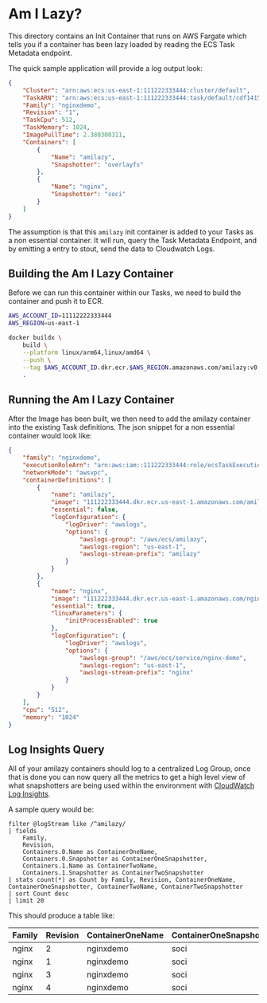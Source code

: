 # Am I Lazy?

This directory contains an Init Container that runs on AWS Fargate which tells
you if a container has been lazy loaded by reading the ECS Task Metadata
endpoint.

The quick sample application will provide a log output look:

```json
{
    "Cluster": "arn:aws:ecs:us-east-1:111222333444:cluster/default",
    "TaskARN": "arn:aws:ecs:us-east-1:111222333444:task/default/cdf1415e0a764dfa9f4f3270f413ea58",
    "Family": "nginxdemo",
    "Revision": "1",
    "TaskCpu": 512,
    "TaskMemory": 1024,
    "ImagePullTime": 2.380300311,
    "Containers": [
        {
            "Name": "amilazy",
            "Snapshotter": "overlayfs"
        },
        {
            "Name": "nginx",
            "Snapshotter": "soci"
        }
    ]
}
```

The assumption is that this `amilazy` init container is added to your Tasks as a
non essential container. It will run, query the Task Metadata Endpoint, and by
emitting a entry to stout, send the data to Cloudwatch Logs.

## Building the Am I Lazy Container

Before we can run this container within our Tasks, we need to build the
container and push it to ECR.

```bash
AWS_ACCOUNT_ID=11112222333444
AWS_REGION=us-east-1

docker buildx \
    build \
    --platform linux/arm64,linux/amd64 \
    --push \
    --tag $AWS_ACCOUNT_ID.dkr.ecr.$AWS_REGION.amazonaws.com/amilazy:v0.1 \
    .
```

## Running the Am I Lazy Container

After the Image has been built, we then need to add the amilazy container into
the existing Task definitions. The json snippet for a non essential container
would look like:

```json
{
    "family": "nginxdemo",
    "executionRoleArn": "arn:aws:iam::111222333444:role/ecsTaskExecutionRole",
    "networkMode": "awsvpc",
    "containerDefinitions": [
        {
            "name": "amilazy",
            "image": "111222333444.dkr.ecr.us-east-1.amazonaws.com/amilazy:v0.2",
            "essential": false,
            "logConfiguration": {
                "logDriver": "awslogs",
                "options": {
                    "awslogs-group": "/aws/ecs/amilazy",
                    "awslogs-region": "us-east-1",
                    "awslogs-stream-prefix": "amilazy"
                }
            }
        },
        {
            "name": "nginx",
            "image": "111222333444.dkr.ecr.us-east-1.amazonaws.com/nginx-demo:latest",
            "essential": true,
            "linuxParameters": {
                "initProcessEnabled": true
            },
            "logConfiguration": {
                "logDriver": "awslogs",
                "options": {
                    "awslogs-group": "/aws/ecs/service/nginx-demo",
                    "awslogs-region": "us-east-1",
                    "awslogs-stream-prefix": "nginx"
                }
            }
        }
    ],
    "cpu": "512",
    "memory": "1024"
}
```

## Log Insights Query

All of your amilazy containers should log to a centralized Log Group, once that
is done you can now query all the metrics to get a high level view of what
snapshotters are being used within the environment with [CloudWatch Log
Insights](https://docs.aws.amazon.com/AmazonCloudWatch/latest/logs/AnalyzingLogData.html).

A sample query would be:

```
filter @logStream like /^amilazy/
| fields
    Family,
    Revision,
    Containers.0.Name as ContainerOneName,
    Containers.0.Snapshotter as ContainerOneSnapshotter,
    Containers.1.Name as ContainerTwoName,
    Containers.1.Snapshotter as ContainerTwoSnapshotter
| stats count(*) as Count by Family, Revision, ContainerOneName, ContainerOneSnapshotter, ContainerTwoName, ContainerTwoSnapshotter
| sort Count desc
| limit 20
```

This should produce a table like:

| Family | Revision | ContainerOneName | ContainerOneSnapshotter | ContainerTwoName | ContainerTwoSnapshotter | Count |
| --- | --- | --- | --- | --- | --- | --- |
| nginx | 2 | nginxdemo | soci | amilazy | overlayfs | 8 |
| nginx | 1 | nginxdemo | soci | amilazy | overlayfs | 8 |
| nginx | 3 | nginxdemo | soci | amilazy | overlayfs | 8 |
| nginx | 4 | nginxdemo | soci | amilazy | overlayfs | 5 |
